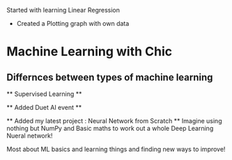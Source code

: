 Started with learning Linear Regression
  - Created a Plotting graph with own data
# Machine Learning with Chic

## Differnces between types of machine learning

** Supervised Learning ** 

** Added Duet AI event **

** Added my latest project : Neural Network from Scratch **
Imagine using nothing but NumPy and Basic maths to work out a whole Deep Learning Nueral
network!

Most about ML basics and learning things and finding new ways to improve!